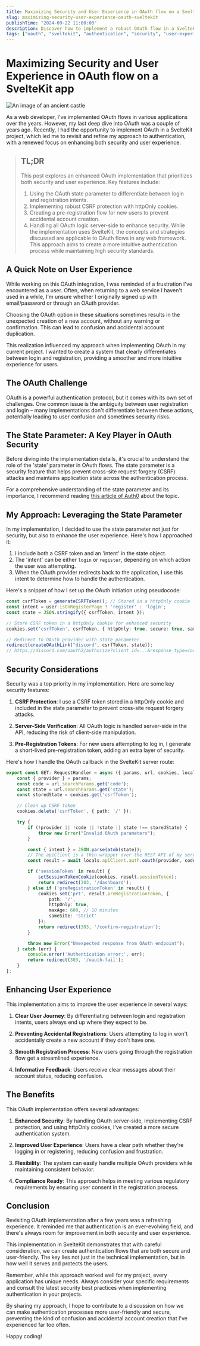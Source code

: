 ```yaml
---
title: Maximizing Security and User Experience in OAuth flow on a SvelteKit app
slug: maximizing-security-user-experience-oauth-sveltekit
publishTime: "2024-09-22 11:00:00"
description: Discover how to implement a robust OAuth flow in a SvelteKit application, focusing on enhancing both security measures and user experience. Learn about leveraging the state parameter, preventing CSRF attacks, and creating a smoother authentication process.
tags: ["oauth", "sveltekit", "authentication", "security", "user-experience", "web-development", "csrf-protection"]
---
```

# Maximizing Security and User Experience in OAuth flow on a SvelteKit app

![An image of an ancient castle](./header.webp)

As a web developer, I've implemented OAuth flows in various applications over the years. However, my last deep dive into OAuth was a couple of years ago. Recently, I had the opportunity to implement OAuth in a SvelteKit project, which led me to revisit and refine my approach to authentication, with a renewed focus on enhancing both security and user experience.

> ## TL;DR
>
> This post explores an enhanced OAuth implementation that prioritizes both security and user experience. Key features include:
> 1) Using the OAuth state parameter to differentiate between login and registration intents.
> 2) Implementing robust CSRF protection with httpOnly cookies.
> 3) Creating a pre-registration flow for new users to prevent accidental account creation.
> 4) Handling all OAuth logic server-side to enhance security.
> While the implementation uses SvelteKit, the concepts and strategies discussed are applicable to OAuth flows in any web framework. This approach aims to create a more intuitive authentication process while maintaining high security standards.

## A Quick Note on User Experience

While working on this OAuth integration, I was reminded of a frustration I've encountered as a user. Often, when returning to a web service I haven't used in a while, I'm unsure whether I originally signed up with email/password or through an OAuth provider. 

Choosing the OAuth option in these situations sometimes results in the unexpected creation of a new account, without any warning or confirmation. This can lead to confusion and accidental account duplication.

This realization influenced my approach when implementing OAuth in my current project. I wanted to create a system that clearly differentiates between login and registration, providing a smoother and more intuitive experience for users.

## The OAuth Challenge

OAuth is a powerful authentication protocol, but it comes with its own set of challenges. One common issue is the ambiguity between user registration and login – many implementations don't differentiate between these actions, potentially leading to user confusion and sometimes security risks.

## The State Parameter: A Key Player in OAuth Security

Before diving into the implementation details, it's crucial to understand the role of the 'state' parameter in OAuth flows. The state parameter is a security feature that helps prevent cross-site request forgery (CSRF) attacks and maintains application state across the authentication process.

For a comprehensive understanding of the state parameter and its importance, I recommend reading [this article of Auth0](https://auth0.com/docs/secure/attack-protection/state-parameters) about the topic.

## My Approach: Leveraging the State Parameter

In my implementation, I decided to use the state parameter not just for security, but also to enhance the user experience. Here's how I approached it:

1. I include both a CSRF token and an 'intent' in the state object.
2. The 'intent' can be either `login` or `register`, depending on which action the user was attempting.
3. When the OAuth provider redirects back to the application, I use this intent to determine how to handle the authentication.

Here's a snippet of how I set up the OAuth initiation using pseudocode:

```typescript
const csrfToken = generateCSRFToken(); // Stored in a httpOnly cookie
const intent = user.isOnRegisterPage ? 'register' : 'login';
const state = JSON.stringify({ csrfToken, intent });

// Store CSRF token in a httpOnly cookie for enhanced security
cookies.set('csrfToken', csrfToken, { httpOnly: true, secure: true, sameSite: 'strict' });

// Redirect to OAuth provider with state parameter
redirect(createOAuthLink("discord", csrfToken, state));
// https://discord.com/oauth2/authorize?client_id=...&response_type=code&redirect_uri=...&state={"csrfToken": "...", "intent": "login"}
```

## Security Considerations

Security was a top priority in my implementation. Here are some key security features:

1. **CSRF Protection**: I use a CSRF token stored in a httpOnly cookie and included in the state parameter to prevent cross-site request forgery attacks.

2. **Server-Side Verification**: All OAuth logic is handled server-side in the API, reducing the risk of client-side manipulation.

3. **Pre-Registration Tokens**: For new users attempting to log in, I generate a short-lived pre-registration token, adding an extra layer of security.

Here's how I handle the OAuth callback in the SvelteKit server route:

```typescript
export const GET: RequestHandler = async ({ params, url, cookies, locals }) => {
    const { provider } = params;
    const code = url.searchParams.get('code');
    const state = url.searchParams.get('state');
    const storedState = cookies.get('csrfToken');

    // Clean up CSRF token
    cookies.delete('csrfToken', { path: '/' });

    try {
        if (!provider || !code || !state || state !== storedState) {
            throw new Error("Invalid OAuth parameters");
        }

        const { intent } = JSON.parse(atob(state));
        // The apiClient is a thin wrapper over the REST API of my service
        const result = await locals.apiClient.auth.oauth(provider, code, intent);

        if ('sessionToken' in result) {
            setSessionTokenCookie(cookies, result.sessionToken);
            return redirect(303, '/dashboard');
        } else if ('preRegistrationToken' in result) {
            cookies.set('prt', result.preRegistrationToken, { 
                path: '/', 
                httpOnly: true, 
                maxAge: 600, // 10 minutes
                sameSite: 'strict'
            });
            return redirect(303, '/confirm-registration');
        }

        throw new Error("Unexpected response from OAuth endpoint");
    } catch (err) {
        console.error('Authentication error:', err);
        return redirect(303, '/oauth-fail');
    }
};
```

## Enhancing User Experience

This implementation aims to improve the user experience in several ways:

1. **Clear User Journey**: By differentiating between login and registration intents, users always end up where they expect to be.

2. **Preventing Accidental Registrations**: Users attempting to log in won't accidentally create a new account if they don't have one.

3. **Smooth Registration Process**: New users going through the registration flow get a streamlined experience.

4. **Informative Feedback**: Users receive clear messages about their account status, reducing confusion.

## The Benefits

This OAuth implementation offers several advantages:

1. **Enhanced Security**: By handling OAuth server-side, implementing CSRF protection, and using httpOnly cookies, I've created a more secure authentication system.

2. **Improved User Experience**: Users have a clear path whether they're logging in or registering, reducing confusion and frustration.

3. **Flexibility**: The system can easily handle multiple OAuth providers while maintaining consistent behavior.

4. **Compliance Ready**: This approach helps in meeting various regulatory requirements by ensuring user consent in the registration process.

## Conclusion

Revisiting OAuth implementation after a few years was a refreshing experience. It reminded me that authentication is an ever-evolving field, and there's always room for improvement in both security and user experience.

This implementation in SvelteKit demonstrates that with careful consideration, we can create authentication flows that are both secure and user-friendly. The key lies not just in the technical implementation, but in how well it serves and protects the users.

Remember, while this approach worked well for my project, every application has unique needs. Always consider your specific requirements and consult the latest security best practices when implementing authentication in your projects.

By sharing my approach, I hope to contribute to a discussion on how we can make authentication processes more user-friendly and secure, preventing the kind of confusion and accidental account creation that I've experienced far too often.

Happy coding!